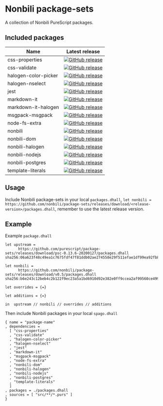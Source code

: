 # Nonbili package-sets

A collection of Nonbili PureScript packages.

## Included packages

| Name | Latest release |
| --- | --- |
| css-properties | [![GitHub release](https://badgen.net/github/tag/nonbili/purescript-css-properties)](https://github.com/nonbili/purescript-css-properties/releases) |
| css-validate | [![GitHub release](https://badgen.net/github/tag/nonbili/purescript-css-validate)](https://github.com/nonbili/purescript-css-validate/releases) |
| halogen-color-picker | [![GitHub release](https://badgen.net/github/tag/nonbili/purescript-halogen-color-picker)](https://github.com/nonbili/purescript-halogen-color-picker/releases) |
| halogen-nselect | [![GitHub release](https://badgen.net/github/tag/nonbili/purescript-halogen-nselect)](https://github.com/nonbili/purescript-halogen-nselect/releases) |
| jest | [![GitHub release](https://badgen.net/github/tag/nonbili/purescript-jest)](https://github.com/nonbili/purescript-jest/releases) |
| markdown-it | [![GitHub release](https://badgen.net/github/tag/nonbili/purescript-markdown-it)](https://github.com/nonbili/purescript-markdown-it/releases) |
| markdown-it-halogen | [![GitHub release](https://badgen.net/github/tag/nonbili/purescript-markdown-it-halogen)](https://github.com/nonbili/purescript-markdown-it-halogen/releases) |
| msgpack-msgpack | [![GitHub release](https://badgen.net/github/tag/nonbili/purescript-msgpack-msgpack)](https://github.com/nonbili/purescript-msgpack-msgpack/releases) |
| node-fs-extra | [![GitHub release](https://badgen.net/github/tag/nonbili/purescript-node-fs-extra)](https://github.com/nonbili/purescript-node-fs-extra/releases) |
| nonbili | [![GitHub release](https://badgen.net/github/tag/nonbili/purescript-nonbili)](https://github.com/nonbili/purescript-nonbili/releases) |
| nonbili-dom | [![GitHub release](https://badgen.net/github/tag/nonbili/purescript-nonbili-dom)](https://github.com/nonbili/purescript-nonbili-dom/releases) |
| nonbili-halogen | [![GitHub release](https://badgen.net/github/tag/nonbili/purescript-nonbili-halogen)](https://github.com/nonbili/purescript-nonbili-halogen/releases) |
| nonbili-nodejs | [![GitHub release](https://badgen.net/github/tag/nonbili/purescript-nonbili-nodejs)](https://github.com/nonbili/purescript-nonbili-nodejs/releases) |
| nonbili-postgres | [![GitHub release](https://badgen.net/github/tag/nonbili/purescript-nonbili-postgres)](https://github.com/nonbili/purescript-nonbili-postgres/releases) |
| template-literals | [![GitHub release](https://badgen.net/github/tag/nonbili/purescript-template-literals)](https://github.com/nonbili/purescript-template-literals/releases) |

## Usage

Include Nonbili package-sets in your local `packages.dhall`, `let nonbili = https://github.com/nonbili/package-sets/releases/download/<release-version>/packages.dhall`, remember to use the latest release version.

## Example

Example `package.dhall`

```dhall
let upstream =
      https://github.com/purescript/package-sets/releases/download/psc-0.13.6-20200127/packages.dhall sha256:06a623f48c49ea1c7675fdf47f81ddb02ae274558e29f511efae1df99ea92fb8

let nonbili =
      https://github.com/nonbili/package-sets/releases/download/v0.5/packages.dhall sha256:b6e243c12beb4c2b122f9ec23a5a1bd6910d92e382e0ff9ccea2af99560ce499

let overrides = {=}

let additions = {=}

in  upstream // nonbili // overrides // additions
```

Then include Nonbili packages in your local `spago.dhall`

```dhall
{ name = "package-name"
, dependencies =
  [ "css-properties"
  , "css-validate"
  , "halogen-color-picker"
  , "halogen-nselect"
  , "jest"
  , "markdown-it"
  , "msgpack-msgpack"
  , "node-fs-extra"
  , "nonbili-dom"
  , "nonbili-halogen"
  , "nonbili-nodejs"
  , "nonbili-postgres"
  , "template-literals"
  ]
, packages = ./packages.dhall
, sources = [ "src/**/*.purs" ]
}
```
